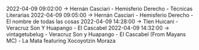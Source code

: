 2022-04-09 09:02:00 -> Hernán Casciari - Hemisferio Derecho - Técnicas Literarias
2022-04-09 09:05:00 -> Hernán Casciari - Hemisferio Derecho - El nombre de todas las cosas
2022-04-09 14:28:00 -> Tlen Huicani - Veracruz Son Y Huapango - El Cascabel
2022-04-09 14:32:00 -> vintagetubelug - Veracruz Son y Huapango - El Cascabel (From Mayans MC) - La Mata featuring Xocoyotzin Moraza
